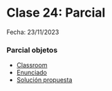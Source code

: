 # Clase 24: Parcial

Fecha: 23/11/2023

### Parcial objetos

* [Classroom](https://classroom.github.com/a/d_voftJ_)
* [Enunciado](https://docs.google.com/document/d/e/2PACX-1vTk6E7nY0HX9aTxkGlGhojzd6y7PfNs0c0C0Qs6VgKm3cJoV5OjdptV48ovMyJmpPajgXx2OKiAdRF0/pub)
* [Solución propuesta]()
